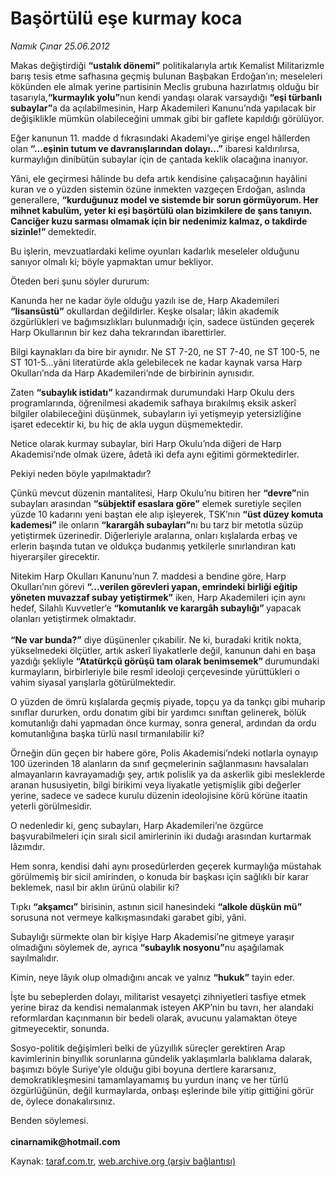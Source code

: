 # Başörtülü eşe kurmay koca

*Namık Çınar 25.06.2012*

<div class="yazi"><p>Makas değiştirdiği <b>“ustalık dönemi”</b> politikalarıyla artık Kemalist Militarizmle barış tesis etme safhasına geçmiş bulunan Başbakan Erdoğan’ın; meseleleri kökünden ele almak yerine partisinin Meclis grubuna hazırlatmış olduğu bir tasarıyla,<b>“kurmaylık yolu”</b>nun kendi yandaşı olarak varsaydığı <b>“eşi türbanlı subaylar”</b>a da açılabilmesinin, Harp Akademileri Kanunu’nda yapılacak bir değişiklikle mümkün olabileceğini ummak gibi bir gaflete kapıldığı görülüyor.</p>
<p>Eğer kanunun 11. madde d fıkrasındaki Akademi’ye girişe engel hâllerden olan <b>“...eşinin tutum ve davranışlarından dolayı...”</b> ibaresi kaldırılırsa, kurmaylığın dinibütün subaylar için de çantada keklik olacağına inanıyor.</p>
<p>Yâni, ele geçirmesi hâlinde bu defa artık kendisine çalışacağının hayâlini kuran ve o yüzden sistemin özüne inmekten vazgeçen Erdoğan, aslında generallere, <b>“kurduğunuz model ve sistemde bir sorun görmüyorum. Her mihnet kabulüm, yeter ki eşi başörtülü olan bizimkilere de şans tanıyın. Canciğer kuzu sarması olmamak için bir nedenimiz kalmaz, o takdirde sizinle!” </b>demektedir.</p>
<p>Bu işlerin, mevzuatlardaki kelime oyunları kadarlık meseleler olduğunu sanıyor olmalı ki; böyle yapmaktan umur bekliyor.</p>
<p>Öteden beri şunu söyler dururum:</p>
<p>Kanunda her ne kadar öyle olduğu yazılı ise de, Harp Akademileri <b>“lisansüstü”</b> okullardan değildirler. Keşke olsalar; lâkin akademik özgürlükleri ve bağımsızlıkları bulunmadığı için, sadece üstünden geçerek Harp Okullarının bir kez daha tekrarından ibarettirler.</p>
<p>Bilgi kaynakları da bire bir aynıdır. Ne ST 7-20, ne ST 7-40, ne ST 100-5, ne ST 101-5...yâni literatürde akla gelebilecek ne kadar kaynak varsa Harp Okulları’nda da Harp Akademileri’nde de birbirinin aynısıdır.</p>
<p>Zaten <b>“subaylık istidatı”</b> kazandırmak durumundaki Harp Okulu ders programlarında, öğrenilmesi akademik safhaya bırakılmış eksik askerî bilgiler olabileceğini düşünmek, subayların iyi yetişmeyip yetersizliğine işaret edecektir ki, bu hiç de akla uygun düşmemektedir.</p>
<p>Netice olarak kurmay subaylar, biri Harp Okulu’nda diğeri de Harp Akademisi’nde olmak üzere, âdetâ iki defa aynı eğitimi görmektedirler.</p>
<p>Pekiyi neden böyle yapılmaktadır?</p>
<p>Çünkü mevcut düzenin mantalitesi, Harp Okulu’nu bitiren her <b>“devre”</b>nin subayları arasından <b>“sübjektif esaslara göre”</b> elemek suretiyle seçilen yüzde 10 kadarını yeni baştan ele alıp işleyerek, TSK’nın <b>“üst düzey komuta kademesi”</b> ile onların <b>“karargâh subayları”</b>nı bu tarz bir metotla süzüp yetiştirmek üzerinedir. Diğerleriyle aralarına, onları kışlalarda erbaş ve erlerin başında tutan ve oldukça budanmış yetkilerle sınırlandıran katı hiyerarşiler girecektir.</p>
<p>Nitekim Harp Okulları Kanunu’nun 7. maddesi a bendine göre, Harp Okulları’nın görevi <b>“...verilen görevleri yapan, emrindeki birliği eğitip yöneten muvazzaf subay yetiştirmek”</b> iken, Harp Akademileri için aynı hedef, Silahlı Kuvvetler’e <b>“komutanlık ve karargâh subaylığı” </b>yapacak olanları yetiştirmek olmaktadır.<br/><br/><b>“Ne var bunda?”</b> diye düşünenler çıkabilir. Ne ki, buradaki kritik nokta, yükselmedeki ölçütler, artık askerî liyakatlerle değil, kanunun dahi en başa yazdığı şekliyle <b>“Atatürkçü görüşü tam olarak benimsemek” </b>durumundaki kurmayların, birbirleriyle bile resmî ideoloji çerçevesinde yürüttükleri o vahim siyasal yarışlarla götürülmektedir.</p>
<p>O yüzden de ömrü kışlalarda geçmiş piyade, topçu ya da tankçı gibi muharip sınıflar dururken, ordu donatım gibi bir yardımcı sınıftan gelinerek, bölük komutanlığı dahi yapmadan önce kurmay, sonra general, ardından da ordu komutanlığına başka türlü nasıl tırmanılabilir ki?</p>
<p>Örneğin dün geçen bir habere göre, Polis Akademisi’ndeki notlarla oynayıp 100 üzerinden 18 alanların da sınıf geçmelerinin sağlanmasını havsalaları almayanların kavrayamadığı şey, artık polislik ya da askerlik gibi mesleklerde aranan hususiyetin, bilgi birikimi veya liyakatle yetişmişlik gibi değerler yerine, sadece ve sadece kurulu düzenin ideolojisine körü körüne itaatin yeterli görülmesidir.</p>
<p>O nedenledir ki, genç subayları, Harp Akademileri’ne özgürce başvurabilmeleri için sıralı sicil amirlerinin iki dudağı arasından kurtarmak lâzımdır.</p>
<p>Hem sonra, kendisi dahi aynı prosedürlerden geçerek kurmaylığa müstahak görülmemiş bir sicil amirinden, o konuda bir başkası için sağlıklı bir karar beklemek, nasıl bir aklın ürünü olabilir ki?</p>
<p>Tıpkı <b>“akşamcı”</b> birisinin, astının sicil hanesindeki <b>“alkole düşkün mü” </b>sorusuna not vermeye kalkışmasındaki garabet gibi, yâni.</p>
<p>Subaylığı sürmekte olan bir kişiye Harp Akademisi’ne gitmeye yaraşır olmadığını söylemek de, ayrıca <b>“subaylık nosyonu”</b>nu aşağılamak sayılmalıdır.</p>
<p>Kimin, neye lâyık olup olmadığını ancak ve yalnız <b>“hukuk”</b> tayin eder.</p>
<p>İşte bu sebeplerden dolayı, militarist vesayetçi zihniyetleri tasfiye etmek yerine biraz da kendisi nemalanmak isteyen AKP’nin bu tavrı, her alandaki reformlardan kaçınmanın bir bedeli olarak, avucunu yalamaktan öteye gitmeyecektir, sonunda.</p>
<p>Sosyo-politik değişimleri belki de yüzyıllık süreçler gerektiren Arap kavimlerinin binyıllık sorunlarına gündelik yaklaşımlarla balıklama dalarak, başımızı böyle Suriye’yle olduğu gibi boyuna dertlere kararsanız, demokratikleşmesini tamamlayamamış bu yurdun inanç ve her türlü özgürlüğünün, değil kurmaylarda, onbaşı eşlerinde bile yitip gittiğini görür de, öylece donakalırsınız.</p>
<p>Benden söylemesi.<br/><br/><b>cinarnamik@hotmail.com</b></p>
</div>

Kaynak: [taraf.com.tr](http://www.taraf.com.tr/namik-cinar/makale-basortulu-ese-kurmay-koca.htm), [web.archive.org (arşiv bağlantısı)](http://web.archive.org/web/20131107113226/http://www.taraf.com.tr/namik-cinar/makale-basortulu-ese-kurmay-koca.htm)
